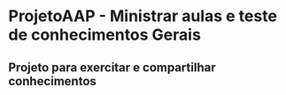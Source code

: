 # ProjetoAAP - Ministrar aulas e teste de conhecimentos Gerais
## Projeto para exercitar e compartilhar conhecimentos
